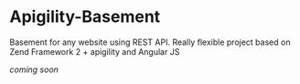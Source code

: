# Apigility-Basement
Basement for any website using REST API. Really flexible project based on Zend Framework 2 + apigility and Angular JS

_coming soon_
